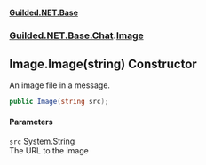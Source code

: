 
#### [Guilded.NET.Base](Guilded_NET_Base 'Guilded_NET_Base')
### [Guilded.NET.Base.Chat](Guilded_NET_Base#Guilded_NET_Base_Chat 'Guilded.NET.Base.Chat').[Image](Image 'Guilded.NET.Base.Chat.Image')
## Image.Image(string) Constructor
An image file in a message.  
```csharp
public Image(string src);
```

#### Parameters
<a name='Guilded_NET_Base_Chat_Image_Image(string)_src'></a>
`src` [System.String](https://docs.microsoft.com/en-us/dotnet/api/System.String 'System.String')  
The URL to the image
  
